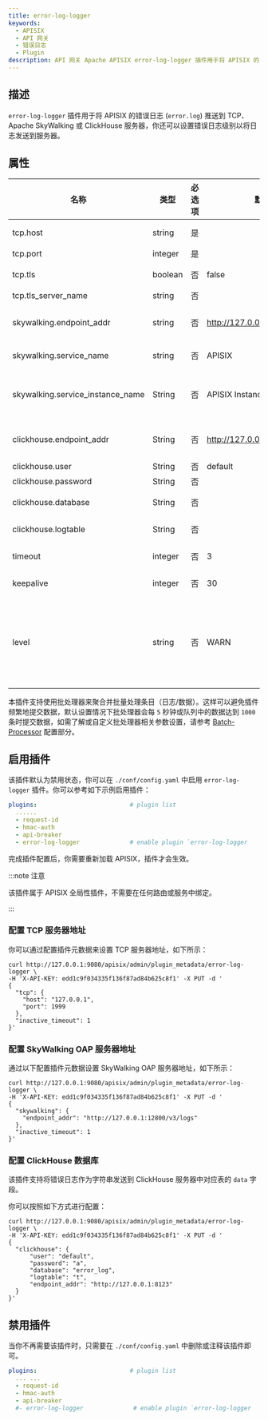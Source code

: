 ```yaml
---
title: error-log-logger
keywords:
  - APISIX
  - API 网关
  - 错误日志
  - Plugin
description: API 网关 Apache APISIX error-log-logger 插件用于将 APISIX 的错误日志推送到 TCP、Apache SkyWalking 或 ClickHouse 服务器。
---
```


<!--
#
# Licensed to the Apache Software Foundation (ASF) under one or more
# contributor license agreements.  See the NOTICE file distributed with
# this work for additional information regarding copyright ownership.
# The ASF licenses this file to You under the Apache License, Version 2.0
# (the "License"); you may not use this file except in compliance with
# the License.  You may obtain a copy of the License at
#
#     http://www.apache.org/licenses/LICENSE-2.0
#
# Unless required by applicable law or agreed to in writing, software
# distributed under the License is distributed on an "AS IS" BASIS,
# WITHOUT WARRANTIES OR CONDITIONS OF ANY KIND, either express or implied.
# See the License for the specific language governing permissions and
# limitations under the License.
#
-->

## 描述

`error-log-logger` 插件用于将 APISIX 的错误日志 (`error.log`) 推送到 TCP、Apache SkyWalking 或 ClickHouse 服务器，你还可以设置错误日志级别以将日志发送到服务器。

## 属性

| 名称                              | 类型    | 必选项 | 默认值                         | 有效值         | 描述                                                                             |
| -------------------------------- | ------- | ------ | ------------------------------ | ------------- | -------------------------------------------------------------------------------- |
| tcp.host                         | string  | 是     |                                |               | TCP 服务的 IP 地址或主机名。                                                      |
| tcp.port                         | integer | 是     |                                | [0,...]       | 目标端口。                                                                        |
| tcp.tls                          | boolean | 否     | false                          | [false, true] | 当设置为 `true` 时执行 SSL 验证。                                                |
| tcp.tls_server_name              | string  | 否     |                                |               | TLS 服务名称标记。                                                                 |
| skywalking.endpoint_addr         | string  | 否     | http://127.0.0.1:12900/v3/logs |               | SkyWalking 的 HTTP endpoint 地址，例如：http://127.0.0.1:12800。                   |
| skywalking.service_name          | string  | 否     | APISIX                         |               | SkyWalking 上报的 service 名称。                                                   |
| skywalking.service_instance_name | String  | 否     | APISIX Instance Name           |               | SkyWalking 上报的 service 实例名，如果希望直接获取本机主机名请设置为 `$hostname`。   |
| clickhouse.endpoint_addr         | String  | 否     | http://127.0.0.1:8213          |               | ClickHouse 的 HTTP endpoint 地址，例如 `http://127.0.0.1:8213`。                   |
| clickhouse.user                  | String  | 否     | default                        |               | ClickHouse 的用户名。                                                              |
| clickhouse.password              | String  | 否     |                                |               | ClickHouse 的密码。                                                                |
| clickhouse.database              | String  | 否     |                                |               | ClickHouse 的用于接收日志的数据库。                                                |
| clickhouse.logtable              | String  | 否     |                                |               | ClickHouse 的用于接收日志的表。                                                    |
| timeout                          | integer | 否     | 3                              | [1,...]       | 连接和发送数据超时间，以秒为单位。                                                   |
| keepalive                        | integer | 否     | 30                             | [1,...]       | 复用连接时，连接保持的时间，以秒为单位。                                             |
| level                            | string  | 否     | WARN                           |               | 进行错误日志筛选的级别，默认为 `WARN`，取值 ["STDERR", "EMERG", "ALERT", "CRIT", "ERR", "ERROR", "WARN", "NOTICE", "INFO", "DEBUG"]，其中 `ERR` 与 `ERROR` 级别一致。 |

本插件支持使用批处理器来聚合并批量处理条目（日志/数据）。这样可以避免插件频繁地提交数据，默认设置情况下批处理器会每 `5` 秒钟或队列中的数据达到 `1000` 条时提交数据，如需了解或自定义批处理器相关参数设置，请参考 [Batch-Processor](../batch-processor.md#配置) 配置部分。

## 启用插件

该插件默认为禁用状态，你可以在 `./conf/config.yaml` 中启用 `error-log-logger` 插件。你可以参考如下示例启用插件：

```yaml title=“./conf/config.yaml”
plugins:                          # plugin list
  ......
  - request-id
  - hmac-auth
  - api-breaker
  - error-log-logger              # enable plugin `error-log-logger
```

完成插件配置后，你需要重新加载 APISIX，插件才会生效。

:::note 注意

该插件属于 APISIX 全局性插件，不需要在任何路由或服务中绑定。

:::

### 配置 TCP 服务器地址

你可以通过配置插件元数据来设置 TCP 服务器地址，如下所示：

```shell
curl http://127.0.0.1:9080/apisix/admin/plugin_metadata/error-log-logger \
-H 'X-API-KEY: edd1c9f034335f136f87ad84b625c8f1' -X PUT -d '
{
  "tcp": {
    "host": "127.0.0.1",
    "port": 1999
  },
  "inactive_timeout": 1
}'
```

### 配置 SkyWalking OAP 服务器地址

通过以下配置插件元数据设置 SkyWalking OAP 服务器地址，如下所示：

```shell
curl http://127.0.0.1:9080/apisix/admin/plugin_metadata/error-log-logger \
-H 'X-API-KEY: edd1c9f034335f136f87ad84b625c8f1' -X PUT -d '
{
  "skywalking": {
    "endpoint_addr": "http://127.0.0.1:12800/v3/logs"
  },
  "inactive_timeout": 1
}'
```

### 配置 ClickHouse 数据库

该插件支持将错误日志作为字符串发送到 ClickHouse 服务器中对应表的 `data` 字段。

你可以按照如下方式进行配置：

```shell
curl http://127.0.0.1:9080/apisix/admin/plugin_metadata/error-log-logger \
-H 'X-API-KEY: edd1c9f034335f136f87ad84b625c8f1' -X PUT -d '
{
  "clickhouse": {
      "user": "default",
      "password": "a",
      "database": "error_log",
      "logtable": "t",
      "endpoint_addr": "http://127.0.0.1:8123"
  }
}'
```

## 禁用插件

当你不再需要该插件时，只需要在 `./conf/config.yaml` 中删除或注释该插件即可。

```yaml
plugins:                          # plugin list
  ... ...
  - request-id
  - hmac-auth
  - api-breaker
  #- error-log-logger              # enable plugin `error-log-logger
```
